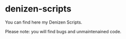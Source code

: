 # denizen-scripts

You can find here my Denizen Scripts.

Please note: you will find bugs and unmaintenained code.
